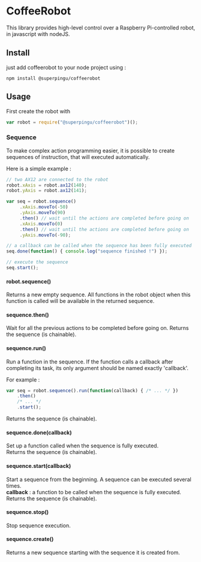 # CoffeeRobot #

This library provides high-level control over a Raspberry Pi-controlled robot,
in javascript with nodeJS.

## Install ##

just add coffeerobot to your node project using :

```
npm install @superpingu/coffeerobot
```

## Usage ##

First create the robot with

```javascript
var robot = require("@superpingu/coffeerobot")();
```

### Sequence ###

To make complex action programming easier, it is possible to create sequences of
instruction, that will executed automatically.

Here is a simple example :

```javascript
// two AX12 are connected to the robot
robot.xAxis = robot.ax12(140);
robot.yAxis = robot.ax12(141);

var seq = robot.sequence()
     .xAxis.moveTo(-50)
     .yAxis.moveTo(90)
     .then() // wait until the actions are completed before going on
     .xAxis.moveTo(0)
     .then() // wait until the actions are completed before going on
     .yAxis.moveTo(-90);

// a callback can be called when the sequence has been fully executed
seq.done(function() { console.log("sequence finished !") });

// execute the sequence
seq.start();
```

#### robot.sequence() ####
Returns a new empty sequence. All functions in the robot object when this function
is called will be available in the returned sequence.

#### sequence.then() ####
Wait for all the previous actions to be completed before going on.
Returns the sequence (is chainable).

#### sequence.run() ####
Run a function in the sequence. If the function calls a callback after completing
its task, its only argument should be named exactly 'callback'.

For example :

```javascript
var seq = robot.sequence().run(function(callback) { /* ... */ })
    .then()
    /* ... */
    .start();
```

Returns the sequence (is chainable).

#### sequence.done(callback) ####
Set up a function called when the sequence is fully executed.  
Returns the sequence (is chainable).

#### sequence.start(callback) ####
Start a sequence from the beginning. A sequence can be executed several times.  
**callback** : a function to be called when the sequence is fully executed.
Returns the sequence (is chainable).

#### sequence.stop() ####
Stop sequence execution.

#### sequence.create() ####
Returns a new sequence starting with the sequence it is created from.

